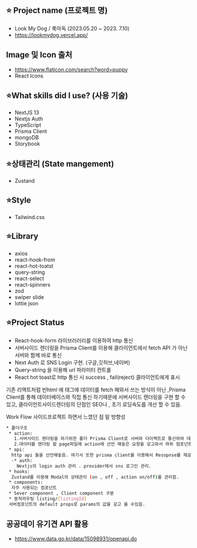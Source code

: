 ##  ⭐️ Project name (프로젝트 명)
  * Look My Dog / 룩마독 (2023.05.20 ~ 2023. 7.10)
  * https://lookmydog.vercel.app/

## Image 및 Icon 출처
* https://www.flaticon.com/search?word=puppy
* React Icons

## ⭐️What skills did I use? (사용 기술)
* NextJS 13
* Nextjs Auth
* TypeScript
* Prisma Client
* mongoDB
* Storybook
  
## ⭐️상태관리 (State mangement) 
* Zustand

## ⭐️Style 
* Tailwind.css


## ⭐️Library
* axios
* react-hook-from
* react-hot-toatst
* query-string
* react-select
* react-spinners
* zod
* swiper slide
* lottie json

## ⭐️Project Status
* React-hook-form 라이브러러리를 이용하여 http 통신
* 서버사이드 렌더링을 Prisma Client를 이용해  클라이언트에서 fetch API 가 아닌 서버와 함께 바로 통신
* Next Auth 로 SNS Login 구현. (구글,깃허브,네이버)
* Query-string 을 이용해 url 파라미터 컨트롤
* React hot toast로 http 통신 시 success , fail(reject) 클라이언트에게 표시

기존 리액트처럼 빈html 에 태그에 데이터를 fetch 해와서 쓰는 방식이 아닌 ,Prisma Client를 통해 데이터베이스와 직접 통신 하기때문에 서버사이드 렌더링을 구현 할 수 있고,
클라이언트사이드렌더링의 단점인 SEO나 , 초기 로딩속도를 개선 할 수 있음.

Work Flow 사이드프로젝트 하면서 느꼈던 점 밑 방향성 
```sh
* 폴더구조 
 * action:
   1.서버사이드 렌더링을 하기위한 폴더 Prisma Client로 서버와 다이렉트로 통신하여 데이터를 갖고옴 
   2.데이터를 렌더링 할 page파일에 action에 선언 해놓은 요청을 갖고와서 하위 컴포넌트(클라이엍느 컴포넌트)로 전달해줘서 서버사이드렌더링과 클라이언트사이드 렌더링을 같이 진행시킴
 * api:
  http api 들을 선언해놓음. 여기서 또한 prisma client를 이용해서 Resopnse를 제공해줌.
  -* auth:
    Nextjs의 login auth 관리 . provider에서 sns 로그인 관리.
 * hooks:
  Zustand를 이용해 Modal의 상태관리 (on , off , action on/off)를 관리함.
 * components:
  자주 사용되는 컴포넌트 
 * Sever component , Client component 구분   
 * 동적라우팅 listing/[listingId]
 서버컴포넌트의 default props로 params의 값을 갖고 올 수있음.
```

## 공공데이 유기견 API 활용
 * https://www.data.go.kr/data/15098931/openapi.do




